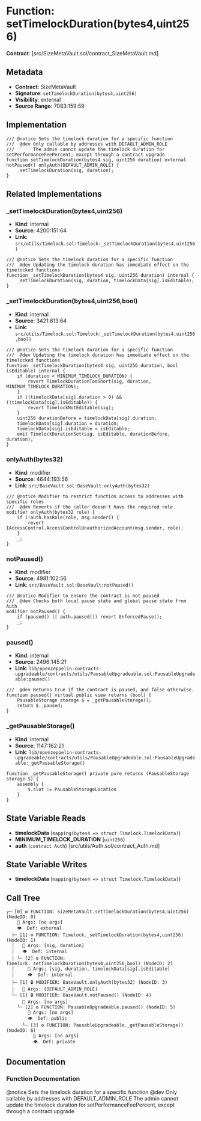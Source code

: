 # Function: setTimelockDuration(bytes4,uint256)

**Contract**: [src/SizeMetaVault.sol/contract_SizeMetaVault.md]

## Metadata

- **Contract**: SizeMetaVault
- **Signature**: `setTimelockDuration(bytes4,uint256)`
- **Visibility**: external
- **Source Range**: 7083:159:59

## Implementation

```solidity
/// @notice Sets the timelock duration for a specific function
///  @dev Only callable by addresses with DEFAULT_ADMIN_ROLE
///       The admin cannot update the timelock duration for setPerformanceFeePercent, except through a contract upgrade
function setTimelockDuration(bytes4 sig, uint256 duration) external notPaused() onlyAuth(DEFAULT_ADMIN_ROLE) {
    _setTimelockDuration(sig, duration);
}
```

## Related Implementations

### _setTimelockDuration(bytes4,uint256)

- **Kind**: internal
- **Source**: 4200:151:64
- **Link**: `src/utils/Timelock.sol:Timelock:_setTimelockDuration(bytes4,uint256)`

```solidity
/// @notice Sets the timelock duration for a specific function
///  @dev Updating the timelock duration has immediate effect on the timelocked functions
function _setTimelockDuration(bytes4 sig, uint256 duration) internal {
    _setTimelockDuration(sig, duration, timelockData[sig].isEditable);
}
```

### _setTimelockDuration(bytes4,uint256,bool)

- **Kind**: internal
- **Source**: 3421:613:64
- **Link**: `src/utils/Timelock.sol:Timelock:_setTimelockDuration(bytes4,uint256,bool)`

```solidity
/// @notice Sets the timelock duration for a specific function
///  @dev Updating the timelock duration has immediate effect on the timelocked functions
function _setTimelockDuration(bytes4 sig, uint256 duration, bool isEditable) internal {
    if (duration < MINIMUM_TIMELOCK_DURATION) {
        revert TimelockDurationTooShort(sig, duration, MINIMUM_TIMELOCK_DURATION);
    }
    if ((timelockData[sig].duration > 0) && (!timelockData[sig].isEditable)) {
        revert TimelockNotEditable(sig);
    }
    uint256 durationBefore = timelockData[sig].duration;
    timelockData[sig].duration = duration;
    timelockData[sig].isEditable = isEditable;
    emit TimelockDurationSet(sig, isEditable, durationBefore, duration);
}
```

### onlyAuth(bytes32)

- **Kind**: modifier
- **Source**: 4644:193:56
- **Link**: `src/BaseVault.sol:BaseVault:onlyAuth(bytes32)`

```solidity
/// @notice Modifier to restrict function access to addresses with specific roles
///  @dev Reverts if the caller doesn't have the required role
modifier onlyAuth(bytes32 role) {
    if (!auth.hasRole(role, msg.sender)) {
        revert IAccessControl.AccessControlUnauthorizedAccount(msg.sender, role);
    }
    _;
}
```

### notPaused()

- **Kind**: modifier
- **Source**: 4981:102:56
- **Link**: `src/BaseVault.sol:BaseVault:notPaused()`

```solidity
/// @notice Modifier to ensure the contract is not paused
///  @dev Checks both local pause state and global pause state from Auth
modifier notPaused() {
    if (paused() || auth.paused()) revert EnforcedPause();
    _;
}
```

### paused()

- **Kind**: internal
- **Source**: 2496:145:21
- **Link**: `lib/openzeppelin-contracts-upgradeable/contracts/utils/PausableUpgradeable.sol:PausableUpgradeable:paused()`

```solidity
///  @dev Returns true if the contract is paused, and false otherwise.
function paused() virtual public view returns (bool) {
    PausableStorage storage $ = _getPausableStorage();
    return $._paused;
}
```

### _getPausableStorage()

- **Kind**: internal
- **Source**: 1147:162:21
- **Link**: `lib/openzeppelin-contracts-upgradeable/contracts/utils/PausableUpgradeable.sol:PausableUpgradeable:_getPausableStorage()`

```solidity
function _getPausableStorage() private pure returns (PausableStorage storage $) {
    assembly {
        $.slot := PausableStorageLocation
    }
}
```

## State Variable Reads

- **timelockData** (`mapping(bytes4 => struct Timelock.TimelockData)`)
- **MINIMUM_TIMELOCK_DURATION** (`uint256`)
- **auth** (`contract Auth`) [src/utils/Auth.sol/contract_Auth.md]

## State Variable Writes

- **timelockData** (`mapping(bytes4 => struct Timelock.TimelockData)`)

## Call Tree

```
┌─ [0] ⚙️ FUNCTION: SizeMetaVault.setTimelockDuration(bytes4,uint256) (NodeID: 0)
    💬 Args: [no args]
    👁️  Def: external
  ├─ [1] ⚙️ FUNCTION: Timelock._setTimelockDuration(bytes4,uint256) (NodeID: 1)
  │   💬 Args: [sig, duration]
  │   👁️  Def: internal
  │ └─ [2] ⚙️ FUNCTION: Timelock._setTimelockDuration(bytes4,uint256,bool) (NodeID: 2)
  │     💬 Args: [sig, duration, timelockData[sig].isEditable]
  │     👁️  Def: internal
  ├─ [1] 🔒 MODIFIER: BaseVault.onlyAuth(bytes32) (NodeID: 3)
  │   💬 Args: [DEFAULT_ADMIN_ROLE]
  └─ [1] 🔒 MODIFIER: BaseVault.notPaused() (NodeID: 4)
      💬 Args: [no args]
    └─ [2] ⚙️ FUNCTION: PausableUpgradeable.paused() (NodeID: 5)
        💬 Args: [no args]
        👁️  Def: public
      └─ [3] ⚙️ FUNCTION: PausableUpgradeable._getPausableStorage() (NodeID: 6)
          💬 Args: [no args]
          👁️  Def: private
```

## Documentation

### Function Documentation

@notice Sets the timelock duration for a specific function
 @dev Only callable by addresses with DEFAULT_ADMIN_ROLE
      The admin cannot update the timelock duration for setPerformanceFeePercent, except through a contract upgrade
